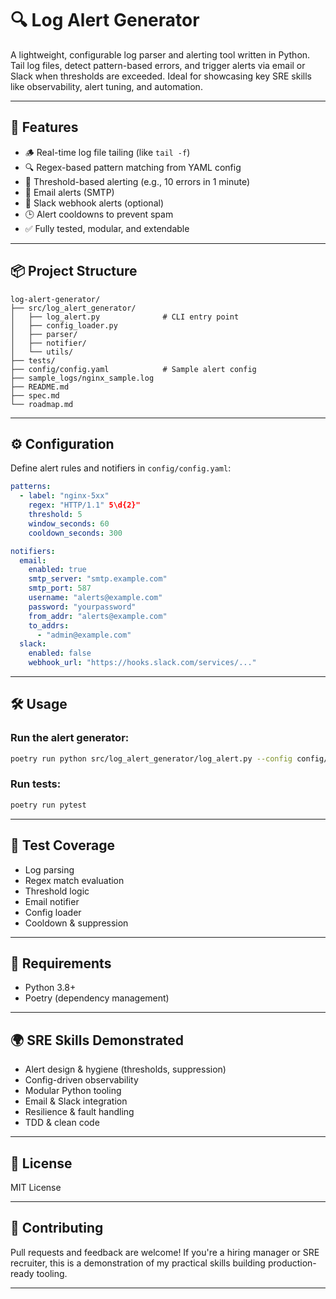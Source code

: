 # 🔍 Log Alert Generator

A lightweight, configurable log parser and alerting tool written in Python. Tail log files, detect pattern-based errors, and trigger alerts via email or Slack when thresholds are exceeded. Ideal for showcasing key SRE skills like observability, alert tuning, and automation.

---

## 🚀 Features

- 🪵 Real-time log file tailing (like `tail -f`)
- 🔍 Regex-based pattern matching from YAML config
- 🚨 Threshold-based alerting (e.g., 10 errors in 1 minute)
- 📧 Email alerts (SMTP)
- 💬 Slack webhook alerts (optional)
- 🕒 Alert cooldowns to prevent spam
- ✅ Fully tested, modular, and extendable

---

## 📦 Project Structure

```
log-alert-generator/
├── src/log_alert_generator/
│   ├── log_alert.py              # CLI entry point
│   ├── config_loader.py
│   ├── parser/
│   ├── notifier/
│   └── utils/
├── tests/
├── config/config.yaml            # Sample alert config
├── sample_logs/nginx_sample.log
├── README.md
├── spec.md
└── roadmap.md
```

---

## ⚙️ Configuration

Define alert rules and notifiers in `config/config.yaml`:

```yaml
patterns:
  - label: "nginx-5xx"
    regex: "HTTP/1.1" 5\d{2}"
    threshold: 5
    window_seconds: 60
    cooldown_seconds: 300

notifiers:
  email:
    enabled: true
    smtp_server: "smtp.example.com"
    smtp_port: 587
    username: "alerts@example.com"
    password: "yourpassword"
    from_addr: "alerts@example.com"
    to_addrs:
      - "admin@example.com"
  slack:
    enabled: false
    webhook_url: "https://hooks.slack.com/services/..."
```

---

## 🛠 Usage

### Run the alert generator:

```bash
poetry run python src/log_alert_generator/log_alert.py --config config/config.yaml --logfile sample_logs/nginx_sample.log
```

### Run tests:

```bash
poetry run pytest
```

---

## 🧪 Test Coverage

- Log parsing
- Regex match evaluation
- Threshold logic
- Email notifier
- Config loader
- Cooldown & suppression

---

## 🧰 Requirements

- Python 3.8+
- Poetry (dependency management)

---

## 🌍 SRE Skills Demonstrated

- Alert design & hygiene (thresholds, suppression)
- Config-driven observability
- Modular Python tooling
- Email & Slack integration
- Resilience & fault handling
- TDD & clean code

---

## 📜 License

MIT License

---

## 🤝 Contributing

Pull requests and feedback are welcome! If you're a hiring manager or SRE recruiter, this is a demonstration of my practical skills building production-ready tooling.

---